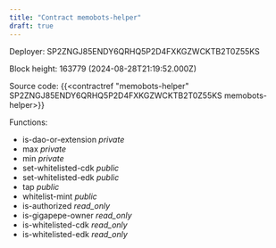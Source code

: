 ```yaml
---
title: "Contract memobots-helper"
draft: true
---
```

Deployer: SP2ZNGJ85ENDY6QRHQ5P2D4FXKGZWCKTB2T0Z55KS


 



Block height: 163779 (2024-08-28T21:19:52.000Z)

Source code: {{<contractref "memobots-helper" SP2ZNGJ85ENDY6QRHQ5P2D4FXKGZWCKTB2T0Z55KS memobots-helper>}}

Functions:

* is-dao-or-extension _private_
* max _private_
* min _private_
* set-whitelisted-cdk _public_
* set-whitelisted-edk _public_
* tap _public_
* whitelist-mint _public_
* is-authorized _read_only_
* is-gigapepe-owner _read_only_
* is-whitelisted-cdk _read_only_
* is-whitelisted-edk _read_only_
